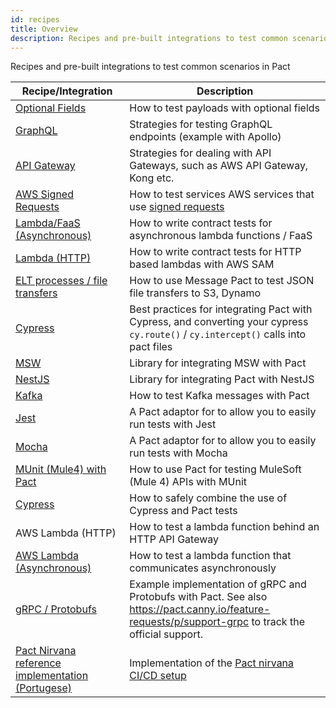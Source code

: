 ```yaml
---
id: recipes
title: Overview
description: Recipes and pre-built integrations to test common scenarios in Pact
---
```


Recipes and pre-built integrations to test common scenarios in Pact

| Recipe/Integration                                     | Description                                                                                                                         |
| ------------------------------------------------------ | ----------------------------------------------------------------------------------------------------------------------------------- |
| [Optional Fields](/recipes/optional)                             | How to test payloads with optional fields                                                                      |
| [GraphQL](/recipes/graphql)                             | Strategies for testing GraphQL endpoints (example with Apollo)                                                                      |
| [API Gateway](/recipes/apigateway)                      | Strategies for dealing with API Gateways, such as AWS API Gateway, Kong etc.                                                        |
| [AWS Signed Requests](/recipes/awssignedrequests)                      | How to test services AWS services that use [signed requests](https://docs.aws.amazon.com/IAM/latest/UserGuide/reference_aws-signing.html)                                                        |
| [Lambda/FaaS (Asynchronous)](/recipes/lambdaasync)      | How to write contract tests for asynchronous lambda functions / FaaS                                                                |
| [Lambda (HTTP)](/recipes/lambdahttp)                    | How to write contract tests for HTTP based lambdas with AWS SAM                                                                     |
| [ELT processes / file transfers](https://dius-au.medium.com/contract-testing-serverless-and-asynchronous-applications-part-2-76b5576c789e) | How to use Message Pact to test JSON file transfers to S3, Dynamo |
| [Cypress](/recipes/cypress)                             | Best practices for integrating Pact with Cypress, and converting your cypress `cy.route()` / `cy.intercept()` calls into pact files |
| [MSW](https://github.com/you54f/msw-pact)              | Library for integrating MSW with Pact                                                                                               |
| [NestJS](https://github.com/omermorad/nestjs-pact)     | Library for integrating Pact with NestJS                                                                                            |
| [Kafka](/recipes/kafka)                                 | How to test Kafka messages with Pact                                                                                                |
| [Jest](https://github.com/pact-foundation/jest-pact)   | A Pact adaptor for to allow you to easily run tests with Jest                                                                       |
| [Mocha](https://github.com/pact-foundation/mocha-pact) | A Pact adaptor for to allow you to easily run tests with Mocha                                                                      |
| [MUnit (Mule4) with Pact](/recipes/munit) | How to use Pact for testing MuleSoft (Mule 4) APIs with MUnit                                                                     |
| [Cypress](https://docs.pactflow.io/docs/examples/cypress/readme)                                                   | How to safely combine the use of Cypress and Pact tests                                                                                               |
| AWS Lambda (HTTP)                                                                                                  | How to test a lambda function behind an HTTP API Gateway                                                                                              |
| [AWS Lambda (Asynchronous)](https://docs.pactflow.io/docs/examples/aws/sns/consumer/readme)                        | How to test a lambda function that communicates asynchronously                                                                                        |
| [gRPC / Protobufs](https://medium.com/@ivangsa/consumer-driven-contract-testing-for-grpc-pact-io-d60155d21c4c)     | Example implementation of gRPC and Protobufs with Pact. See also https://pact.canny.io/feature-requests/p/support-grpc to track the official support. |
| [Pact Nirvana reference implementation (Portugese)](https://github.com/PauloGoncalvesBH/nirvana-teste-de-contrato) | Implementation of the [Pact nirvana CI/CD setup](/pact_nirvana) 